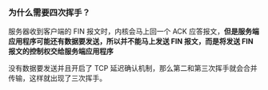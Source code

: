 ### 为什么需要四次挥手？

服务器收到客户端的 FIN 报文时，内核会马上回一个 ACK 应答报文，**但是服务端应用程序可能还有数据要发送，所以并不能马上发送 FIN 报文，而是将发送 FIN 报文的控制权交给服务端应用程序**

没有数据要发送并且开启了 TCP 延迟确认机制，那么第二和第三次挥手就会合并传输，这样就出现了三次挥手。

